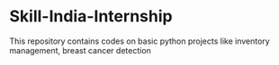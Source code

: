 # Skill-India-Internship
This repository contains codes on basic python projects like inventory management, breast cancer detection
